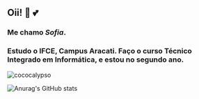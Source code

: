 ## Oii! :otter: :two_hearts:

### Me chamo *Sofia*.
### Estudo o IFCE, Campus Aracati. Faço o curso Técnico Integrado em Informática, e estou no segundo ano.

![cococalypso](https://github.com/user-attachments/assets/b0946be9-013c-49ee-867f-0bfcc47ee9f6)


![Anurag's GitHub stats](https://github-readme-stats.vercel.app/api?username=dtrsofia&show_icons=true&theme=radical)



